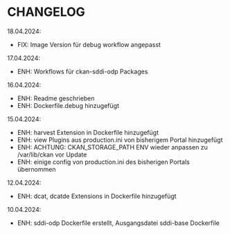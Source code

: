 CHANGELOG
=========

18.04.2024:

* FIX: Image Version für debug workflow angepasst

17.04.2024:

* ENH: Workflows für ckan-sddi-odp Packages

16.04.2024:

* ENH: Readme geschrieben
* ENH: Dockerfile.debug hinzugefügt

15.04.2024:

* ENH: harvest Extension in Dockerfile hinzugefügt
* ENH: view Plugins aus production.ini von bisherigem Portal hinzugefügt
* ENH: ACHTUNG: CKAN_STORAGE_PATH ENV wieder anpassen zu /var/lib/ckan vor Update
* ENH: einige config von production.ini des bisherigen Portals übernommen

12.04.2024:

* ENH: dcat, dcatde Extensions in Dockerfile hinzugefügt

10.04.2024:

* ENH: sddi-odp Dockerfile erstellt, Ausgangsdatei sddi-base Dockerfile
